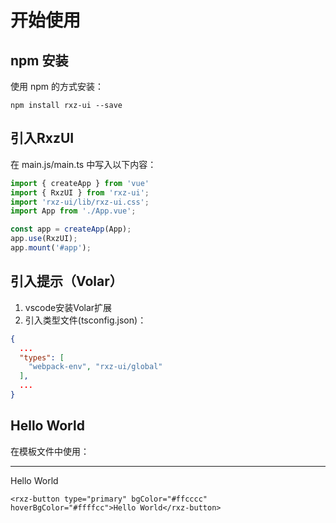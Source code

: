 # 开始使用

## npm 安装

使用 npm 的方式安装：

``` shell
npm install rxz-ui --save
```

## 引入RxzUI

在 main.js/main.ts 中写入以下内容：

``` typescript
import { createApp } from 'vue'
import { RxzUI } from 'rxz-ui';
import 'rxz-ui/lib/rxz-ui.css';
import App from './App.vue';

const app = createApp(App);
app.use(RxzUI);
app.mount('#app');
```

## 引入提示（Volar）

1. vscode安装Volar扩展
2. 引入类型文件(tsconfig.json)：

``` json
{
  ...
  "types": [
    "webpack-env", "rxz-ui/global"
  ],
  ...
}
```

## Hello World

在模板文件中使用：

---

<rxz-button type="primary" bgColor="#ffcccc" hoverBgColor="#ffffcc">Hello World</rxz-button>

``` vue
<rxz-button type="primary" bgColor="#ffcccc" hoverBgColor="#ffffcc">Hello World</rxz-button>
```

